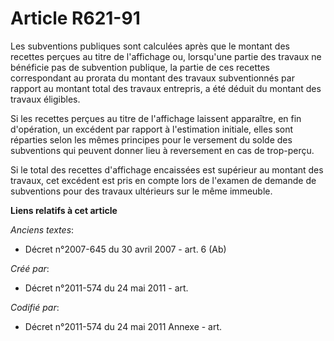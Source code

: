 # Article R621-91

Les subventions publiques sont calculées après que le montant des recettes perçues au titre de l'affichage ou, lorsqu'une
partie des travaux ne bénéficie pas de subvention publique, la partie de ces recettes correspondant au prorata du montant des
travaux subventionnés par rapport au montant total des travaux entrepris, a été déduit du montant des travaux éligibles.

Si les recettes perçues au titre de l'affichage laissent apparaître, en fin d'opération, un excédent par rapport à
l'estimation initiale, elles sont réparties selon les mêmes principes pour le versement du solde des subventions qui peuvent
donner lieu à reversement en cas de trop-perçu.

Si le total des recettes d'affichage encaissées est supérieur au montant des travaux, cet excédent est pris en compte lors de
l'examen de demande de subventions pour des travaux ultérieurs sur le même immeuble.

**Liens relatifs à cet article**

_Anciens textes_:

  - Décret n°2007-645 du 30 avril 2007 - art. 6 (Ab)

_Créé par_:

  - Décret n°2011-574 du 24 mai 2011  - art.

_Codifié par_:

  - Décret n°2011-574 du 24 mai 2011 Annexe - art.
